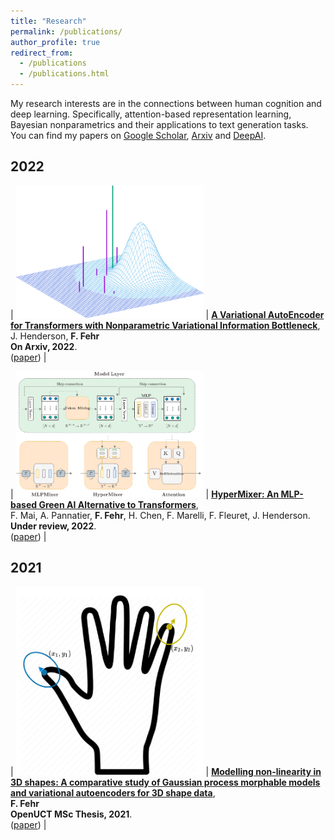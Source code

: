 ```yaml
---
title: "Research"
permalink: /publications/
author_profile: true
redirect_from: 
  - /publications
  - /publications.html
---
```



My research interests are in the connections between human cognition and deep learning. Specifically, attention-based representation learning, Bayesian nonparametrics and their applications to text generation tasks. You can find my papers on [Google Scholar](https://scholar.google.com/citations?hl=en&user=WaZWY0wAAAAJ), [Arxiv](https://arxiv.org/search/cs?searchtype=author&query=Fehr%2C+F) and [DeepAI](https://deepai.org/profile/fabio-fehr).

## 2022

| <img src="../images/denoising_1_crop.png" style="max-width:300px;"> | [**A Variational AutoEncoder for Transformers with Nonparametric Variational Information Bottleneck**](https://arxiv.org/abs/2003.13118), <br> J. Henderson, **F. Fehr** <br> **On Arxiv, 2022**. <br> ([paper](https://arxiv.org/pdf/2207.13529.pdf)) |

| <img src="../images/HypermixerV5.drawio.png" style="max-width:300px;"> | [**HyperMixer: An MLP-based Green AI Alternative to Transformers**](https://arxiv.org/abs/1911.03561), <br> F. Mai, A. Pannatier, **F. Fehr**, H. Chen, F. Marelli, F. Fleuret, J. Henderson. <br> **Under review, 2022**. <br> ([paper](https://arxiv.org/pdf/2203.03691.pdf)) |

## 2021

| <img src="../images/GaussianProcessEg1.png" style="max-width:300px;"> | [**Modelling non-linearity in 3D shapes: A comparative study of Gaussian process morphable models and variational autoencoders for 3D shape data**](https://open.uct.ac.za/handle/11427/35725),<br> **F. Fehr** <br> **OpenUCT MSc Thesis, 2021**. <br> ([paper](https://open.uct.ac.za/bitstream/handle/11427/35725/thesis_sci_2021_fehr%20fabio.pdf?sequence=1&isAllowed=y)) |

<!--
## 2022
[**A Variational AutoEncoder for Transformers with Nonparametric Variational Information Bottleneck**](https://arxiv.org/abs/2003.13118),
J. Henderson, **F. Fehr**   
**On Arxiv, 2022**.   
([paper](https://arxiv.org/pdf/2207.13529.pdf))   

[**HyperMixer: An MLP-based Green AI Alternative to Transformers**](https://arxiv.org/abs/1911.03561),
F. Mai, A. Pannatier, **F. Fehr**, H. Chen, F. Marelli, F. Fleuret, J. Henderson.   
**Under review, 2022**.    
([paper](https://arxiv.org/pdf/2203.03691.pdf))  

## 2021
[**Modelling non-linearity in 3D shapes: A comparative study of Gaussian process morphable models and variational autoencoders for 3D shape data**](https://open.uct.ac.za/handle/11427/35725),   
**F. Fehr**   
**OpenUCT MSc Thesis, 2021**.   
([paper](https://open.uct.ac.za/bitstream/handle/11427/35725/thesis_sci_2021_fehr%20fabio.pdf?sequence=1&isAllowed=y))
-->

<!--
([Paper](https://www.aclweb.org/anthology/D19-6605/),[Code](https://github.com/alirezamshi/AME-CMR),[BibText](https://www.aclweb.org/anthology/D19-6605.bib)) 
-->


